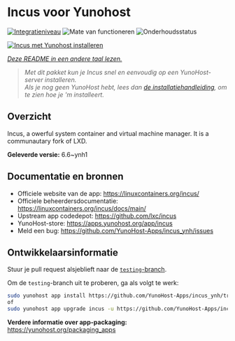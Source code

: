 <!--
NB: Deze README is automatisch gegenereerd door <https://github.com/YunoHost/apps/tree/master/tools/readme_generator>
Hij mag NIET handmatig aangepast worden.
-->

# Incus voor Yunohost

[![Integratieniveau](https://dash.yunohost.org/integration/incus.svg)](https://ci-apps.yunohost.org/ci/apps/incus/) ![Mate van functioneren](https://ci-apps.yunohost.org/ci/badges/incus.status.svg) ![Onderhoudsstatus](https://ci-apps.yunohost.org/ci/badges/incus.maintain.svg)

[![Incus met Yunohost installeren](https://install-app.yunohost.org/install-with-yunohost.svg)](https://install-app.yunohost.org/?app=incus)

*[Deze README in een andere taal lezen.](./ALL_README.md)*

> *Met dit pakket kun je Incus snel en eenvoudig op een YunoHost-server installeren.*  
> *Als je nog geen YunoHost hebt, lees dan [de installatiehandleiding](https://yunohost.org/install), om te zien hoe je 'm installeert.*

## Overzicht

Incus, a owerful system container and virtual machine manager. It is a communautary fork of LXD.


**Geleverde versie:** 6.6~ynh1
## Documentatie en bronnen

- Officiele website van de app: <https://linuxcontainers.org/incus/>
- Officiele beheerdersdocumentatie: <https://linuxcontainers.org/incus/docs/main/>
- Upstream app codedepot: <https://github.com/lxc/incus>
- YunoHost-store: <https://apps.yunohost.org/app/incus>
- Meld een bug: <https://github.com/YunoHost-Apps/incus_ynh/issues>

## Ontwikkelaarsinformatie

Stuur je pull request alsjeblieft naar de [`testing`-branch](https://github.com/YunoHost-Apps/incus_ynh/tree/testing).

Om de `testing`-branch uit te proberen, ga als volgt te werk:

```bash
sudo yunohost app install https://github.com/YunoHost-Apps/incus_ynh/tree/testing --debug
of
sudo yunohost app upgrade incus -u https://github.com/YunoHost-Apps/incus_ynh/tree/testing --debug
```

**Verdere informatie over app-packaging:** <https://yunohost.org/packaging_apps>
